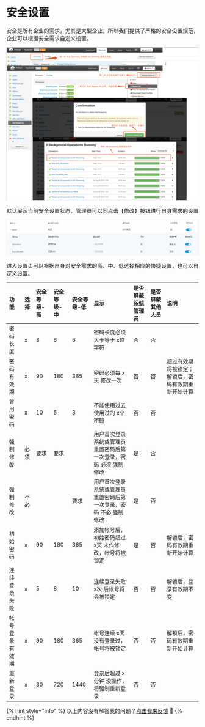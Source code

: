 # 安全设置

安全是所有企业的需求，尤其是大型企业，所以我们提供了严格的安全设置规范，企业可以根据安全需求自定义设置。

![](../../.gitbook/assets/image%20%2886%29.png)

默认展示当前安全设置状态，管理员可以同点击【修改】按钮进行自身需求的设置

![](../../.gitbook/assets/image%20%28153%29.png)

进入设置页可以根据自身对安全需求的高、中、低选择相应的快捷设置，也可以自定义设置。



| 功能 | 选择 | 安全等级-高 | 安全等级-中  | 安全等级-低 | 显示 | 是否屏蔽系统管理员 | 是否屏蔽其他人员 | 说明 |
| :--- | :--- | :--- | :--- | :--- | :--- | :--- | :--- | :--- |
| 密码长度 | x | 8 | 6 | 6 | 密码长度必须大于等于 x位 字符 | 否 | 否 |  |
| 密码有效期 | x | 90 | 180 | 365 | 密码必须每 x天 修改一次 | 否 | 否 | 超过有效期将被锁定；解锁后，密码有效期重新开始计算 |
| 曾用密码 | x | 10 | 5 | 3 | 不能使用过去使用过的 x个 密码 | 否 | 否 |  |
| 强制修改 | 必须 | 要求 | 要求 |  | 用户首次登录系统或管理员重置密码后第一次登录，密码 必须 强制修改 | 是 | 否 |  |
| 强制修改 | 不必 |  |  | 要求 | 用户首次登录系统或管理员重置密码后第一次登录，密码 不必 强制修改 | 是 | 否 |  |
| 初始密码 | x | 90 | 180 | 365 | 添加帐号后，初始密码超过 x天 未作修改，帐号将被锁定 | 是 | 否 | 解锁后，密码有效期重新开始计算 |
| 连续登录失败 | x | 5 | 8 | 10 | 连续登录失败 x次 后帐号将会被锁定 | 否 | 否 | 解锁后，登录有效期不变 |
| 帐号登录有效期 | x | 90 | 180 | 365 | 帐号连续 x天 没有登录过，帐号将被锁定 | 否 | 否 | 解锁后，密码有效期重新开始计算 |
| 重新登录 | x | 30 | 720 | 1440 | 登录后超过 x分钟 没操作，将强制重新登录 | 否 | 否 |  |



{% hint style="info" %}
以上内容没有解答我的问题？[点击我来反馈](https://support.qq.com/products/118522/) 🚀
{% endhint %}

